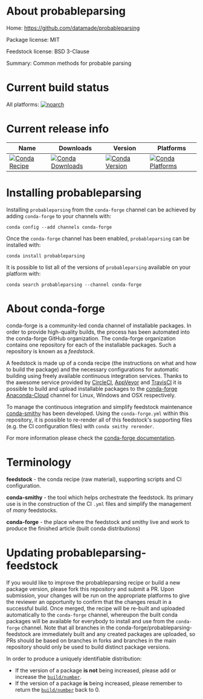 About probableparsing
=====================

Home: https://github.com/datamade/probableparsing

Package license: MIT

Feedstock license: BSD 3-Clause

Summary: Common methods for probable parsing



Current build status
====================

All platforms:
[![noarch](https://img.shields.io/circleci/project/github/conda-forge/probableparsing-feedstock/master.svg?label=noarch)](https://circleci.com/gh/conda-forge/probableparsing-feedstock)

Current release info
====================

| Name | Downloads | Version | Platforms |
| --- | --- | --- | --- |
| [![Conda Recipe](https://img.shields.io/badge/recipe-probableparsing-green.svg)](https://anaconda.org/conda-forge/probableparsing) | [![Conda Downloads](https://img.shields.io/conda/dn/conda-forge/probableparsing.svg)](https://anaconda.org/conda-forge/probableparsing) | [![Conda Version](https://img.shields.io/conda/vn/conda-forge/probableparsing.svg)](https://anaconda.org/conda-forge/probableparsing) | [![Conda Platforms](https://img.shields.io/conda/pn/conda-forge/probableparsing.svg)](https://anaconda.org/conda-forge/probableparsing) |

Installing probableparsing
==========================

Installing `probableparsing` from the `conda-forge` channel can be achieved by adding `conda-forge` to your channels with:

```
conda config --add channels conda-forge
```

Once the `conda-forge` channel has been enabled, `probableparsing` can be installed with:

```
conda install probableparsing
```

It is possible to list all of the versions of `probableparsing` available on your platform with:

```
conda search probableparsing --channel conda-forge
```


About conda-forge
=================

conda-forge is a community-led conda channel of installable packages.
In order to provide high-quality builds, the process has been automated into the
conda-forge GitHub organization. The conda-forge organization contains one repository
for each of the installable packages. Such a repository is known as a *feedstock*.

A feedstock is made up of a conda recipe (the instructions on what and how to build
the package) and the necessary configurations for automatic building using freely
available continuous integration services. Thanks to the awesome service provided by
[CircleCI](https://circleci.com/), [AppVeyor](https://www.appveyor.com/)
and [TravisCI](https://travis-ci.org/) it is possible to build and upload installable
packages to the [conda-forge](https://anaconda.org/conda-forge)
[Anaconda-Cloud](https://anaconda.org/) channel for Linux, Windows and OSX respectively.

To manage the continuous integration and simplify feedstock maintenance
[conda-smithy](https://github.com/conda-forge/conda-smithy) has been developed.
Using the ``conda-forge.yml`` within this repository, it is possible to re-render all of
this feedstock's supporting files (e.g. the CI configuration files) with ``conda smithy rerender``.

For more information please check the [conda-forge documentation](https://conda-forge.org/docs/).

Terminology
===========

**feedstock** - the conda recipe (raw material), supporting scripts and CI configuration.

**conda-smithy** - the tool which helps orchestrate the feedstock.
                   Its primary use is in the construction of the CI ``.yml`` files
                   and simplify the management of *many* feedstocks.

**conda-forge** - the place where the feedstock and smithy live and work to
                  produce the finished article (built conda distributions)


Updating probableparsing-feedstock
==================================

If you would like to improve the probableparsing recipe or build a new
package version, please fork this repository and submit a PR. Upon submission,
your changes will be run on the appropriate platforms to give the reviewer an
opportunity to confirm that the changes result in a successful build. Once
merged, the recipe will be re-built and uploaded automatically to the
`conda-forge` channel, whereupon the built conda packages will be available for
everybody to install and use from the `conda-forge` channel.
Note that all branches in the conda-forge/probableparsing-feedstock are
immediately built and any created packages are uploaded, so PRs should be based
on branches in forks and branches in the main repository should only be used to
build distinct package versions.

In order to produce a uniquely identifiable distribution:
 * If the version of a package **is not** being increased, please add or increase
   the [``build/number``](https://conda.io/docs/user-guide/tasks/build-packages/define-metadata.html#build-number-and-string).
 * If the version of a package **is** being increased, please remember to return
   the [``build/number``](https://conda.io/docs/user-guide/tasks/build-packages/define-metadata.html#build-number-and-string)
   back to 0.
